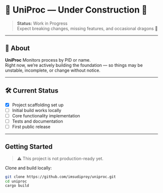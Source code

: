 # 🚧 UniProc — Under Construction 🚧

> **Status:** Work in Progress  
> Expect breaking changes, missing features, and occasional dragons 🐉

---

## 📌 About

**UniProc** Monitors process by PID or name.  
Right now, we’re actively building the foundation — so things may be unstable, incomplete, or change without notice.

---

## 🛠 Current Status

- [x] Project scaffolding set up
- [ ] Initial build works locally
- [ ] Core functionality implementation
- [ ] Tests and documentation
- [ ] First public release

---

## Getting Started

> ⚠️ This project is not production-ready yet.

Clone and build locally:

```bash
git clone https://github.com/imsudiproy/uniproc.git
cd uniproc
cargo build
